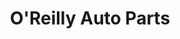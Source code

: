 ---
title: "O'Reilly Auto Parts"
url: /waukesha/oreilly-auto-parts-spring-city-lane/
shop: car parts
---